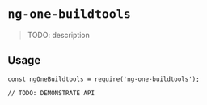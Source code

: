 # `ng-one-buildtools`

> TODO: description

## Usage

```
const ngOneBuildtools = require('ng-one-buildtools');

// TODO: DEMONSTRATE API
```

